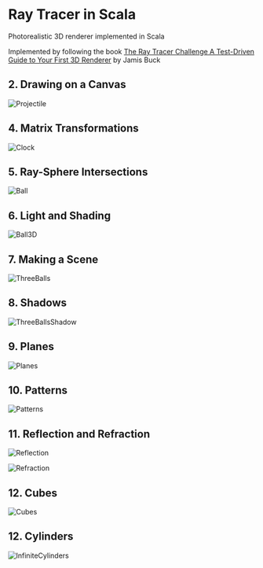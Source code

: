 # Ray Tracer in Scala
Photorealistic 3D renderer implemented in Scala

Implemented by following the book [The Ray Tracer Challenge
 A Test-Driven Guide to Your First 3D Renderer](https://pragprog.com/book/jbtracer/the-ray-tracer-challenge) by Jamis Buck


## 2. Drawing on a Canvas
![Projectile](samples/projectile.png)

## 4. Matrix Transformations
![Clock](samples/clock.png)

## 5. Ray-Sphere Intersections
![Ball](samples/ball.png)

## 6. Light and Shading
![Ball3D](samples/ball3d.png)

## 7. Making a Scene
![ThreeBalls](samples/threeballs.png)

## 8. Shadows
![ThreeBallsShadow](samples/threeballsshadow.png)

## 9. Planes
![Planes](samples/plane.png)

## 10. Patterns
![Patterns](samples/patterns4.png)

## 11. Reflection and Refraction
![Reflection](samples/reflection.png)

![Refraction](samples/refraction6.png)

## 12. Cubes
![Cubes](samples/cubes1.png)

## 12. Cylinders
![InfiniteCylinders](samples/cylinder1.png)